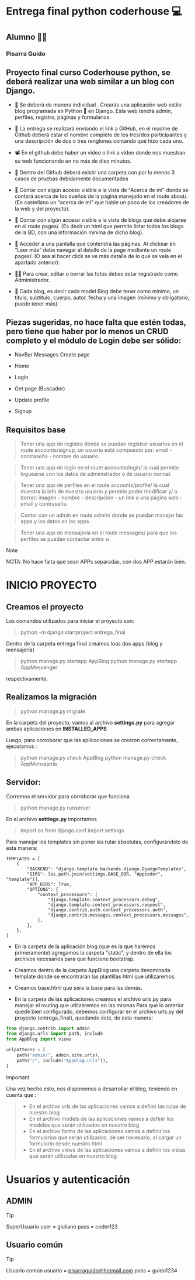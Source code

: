 # Entrega final python coderhouse :computer:

## Alumno :student:

### Pisarra Guido

## Proyecto final curso Coderhouse python, se deberá realizar una web similar a un blog con Django.

- :boy: Se deberá de manera individual . Crearás una aplicación web estilo blog programada en Python :snake: en Django. Esta web tendrá admin, perfiles, registro, páginas y formularios.

- :paperclip: La entrega se realizará enviando el link a GitHub, en el readme de Github deberá estar el nombre completo de los tres/dos participantes y una descripción de dos o tres renglones contando qué hizo cada uno.

- :film_projector: En el github debe haber un video o link a vídeo donde nos muestran su web funcionando en no más de diez minutos.

- :file_folder: Dentro del Github deberá existir una carpeta con por lo menos 3 casos de pruebas debidamente documentados

- :link: Contar con algún acceso visible a la vista de "Acerca de mí" donde se contará acerca de los dueños de la página manejado en el route about/. (En castellano un “acerca de mí” que hable un poco de los creadores de la web y del proyecto).

- :link: Contar con algún acceso visible a la vista de blogs que debe alojarse en el route pages/. (Es decir un html que permite listar todos los blogs de la BD, con una información mínima de dicho blog).

- :open_book: Acceder a una pantalla que contendrá las páginas. Al clickear en “Leer más” debe navegar al detalle de la page mediante un route pages/<pageId>. (O sea al hacer click se ve más detalle de lo que se veía en el apartado anterior).

- :factory_worker: Para crear, editar o borrar las fotos debes estar registrado como Administrador.

- :scroll: Cada blog, es decir cada model Blog debe tener como mínimo, un título, subtítulo, cuerpo, autor, fecha y una imagen (mínimo y obligatorio, puede tener más).

## Piezas sugeridas, no hace falta que estén todas, pero tiene que haber por lo menos un CRUD completo y el módulo de Login debe ser sólido:

- NavBar Messages Create page

- Home

- Login

- Get page (Buscador)

- Update profile

- Signup

## Requisitos base

> Tener una app de registro donde se puedan registrar usuarios en el route accounts/signup, un usuario está compuesto por: email - contraseña - nombre de usuario.

> Tener una app de login en el route accounts/login/ la cual permite loguearse con los datos de administrador o de usuario normal.

> Tener una app de perfiles en el route accounts/profile/ la cual muestra la info de nuestro usuario y permite poder modificar y/ o borrar: imagen - nombre - descripción - un link a una página web - email y contraseña.

> Contar con un admin en route admin/ donde se puedan manejar las apps y los datos en las apps.

> Tener una app de mensajería en el route messages/ para que los perfiles se puedan contactar entre sí.

> [!NOTE]
> NOTA: No hace falta que sean APPs separadas, con dos APP estarán bien.

# INICIO PROYECTO

## Creamos el proyecto

Los comandos utilizados para iniciar el proyecto son:

> python -m django startproject entrega_final

Dentro de la carpeta entrega final creamos loas dos apps (blog y mensajería)

> python manage.py startapp AppBlog
> python manage.py startapp AppMessenger

respectivamente.

## Realizamos la migración

> python manage.py migrate

En la carpeta del proyecto, vamos al archivo **settings.py** para agregar ambas aplicaciones en **INSTALLED_APPS**

Luego, para corroborar que las aplicaciones se crearon correctamante, ejecutamos :

> python manage.py check AppBlog
> python manage.py check AppMensajería

## Servidor:

Corremos el servidor para corroborar que funciona

> python manage.py runserver

En el archivo **settings.py** importamos

> import os from django.conf import settings

Para manejar los templates sin poner las rutar absolutas, configurándolo de esta manera:

```
TEMPLATES = [
    {
        "BACKEND": "django.template.backends.django.DjangoTemplates",
        "DIRS": [os.path.join(settings.BASE_DIR, "Appcoder", "template")],
        "APP_DIRS": True,
        "OPTIONS": {
            "context_processors": [
                "django.template.context_processors.debug",
                "django.template.context_processors.request",
                "django.contrib.auth.context_processors.auth",
                "django.contrib.messages.context_processors.messages",
            ],
        },
    },
]
```

- En la carpeta de la aplicación blog (que es la que haremos primeramente) agregamos la carpeta "static", y dentro de ella los archivos necesarios para que funcione bootstrap.

- Creamos dentro de la carpeta AppBlog una carpeta denominada template donde se encontrarán las plantillas html que utilizaremos.

- Creamos base.html que sera la base para las demás.

- En la carpeta de las aplicaciones creamos el archivo urls.py para manejar el routing que utilizaremos en las mismas
  Para que lo anterior quede bien configurado, debemos configurar en el archivo urls.py del proyecto (entrega_final), quedando éste, de esta manera:

```python
from django.contrib import admin
from django.urls import path, include
from AppBlog import views

urlpatterns = [
    path("admin/", admin.site.urls),
    path("/", include("AppBlog.urls")),
]
```

> [!IMPORTANT]
> Una vez hecho esto, nos disponemos a desarrollar el blog, teniendo en cuenta que :

> - En el archivo urls de las aplicaciones vamos a definir las rutas de nuestro blog
> - En el archivo models de las aplicaciones vamos a definir los modelos que serán utilizados en nuestro blog
> - En el archivo forms de las aplicaciones vamos a definir los formularios que serán utilizados, de ser necesario, al cargar un formulario desde nuestro html
> - En el archivo views de las aplicaciones vamos a definir los vistas que serán utilizadas en nuestro blog

# Usuarios y autenticación

## ADMIN

> [!TIP]
> SuperUsuario
> user = giuliano
> pass = coder123

## Usuario común

> [!TIP]
> Usuario común
> usuario = pisarraguido@hotmail.com
> pass = guido1234
